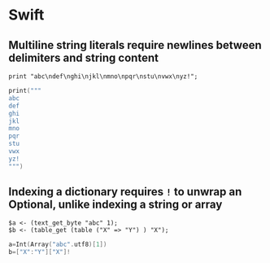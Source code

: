 # Swift


## Multiline string literals require newlines between delimiters and string content

```polygolf
print "abc\ndef\nghi\njkl\nmno\npqr\nstu\nvwx\nyz!";
```

```swift bytes
print("""
abc
def
ghi
jkl
mno
pqr
stu
vwx
yz!
""")
```

## Indexing a dictionary requires `!` to unwrap an Optional, unlike indexing a string or array

```polygolf
$a <- (text_get_byte "abc" 1);
$b <- (table_get (table ("X" => "Y") ) "X");
```

```swift bytes
a=Int(Array("abc".utf8)[1])
b=["X":"Y"]["X"]!
```
